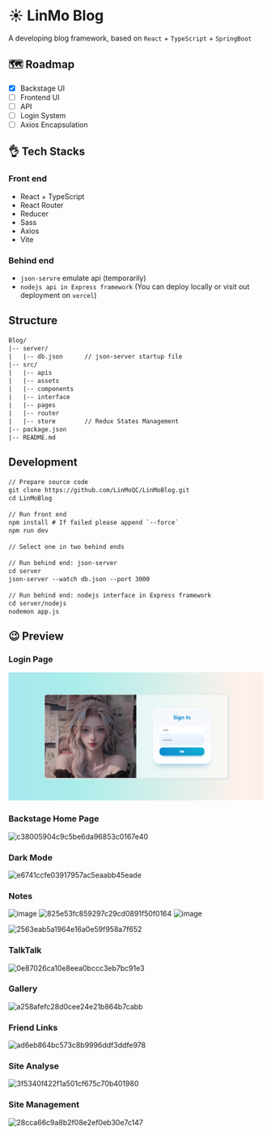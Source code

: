 # ☀️ LinMo Blog

A developing blog framework, based on `React` + `TypeScript` + `SpringBoot`

## 🗺 Roadmap

- [x] Backstage UI
- [ ] Frontend UI
- [ ] API
- [ ] Login System
- [ ] Axios Encapsulation

## 👌 Tech Stacks

### Front end

- React + TypeScript
- React Router
- Reducer
- Sass
- Axios
- Vite

### Behind end

- `json-servre` emulate api (temporarily)
- `nodejs api in Express framework` (You can deploy locally or visit out deployment on `vercel`)

## Structure

```text
Blog/
|-- server/
|   |-- db.json      // json-server startup file
|-- src/
|   |-- apis
|   |-- assets
|   |-- components
|   |-- interface
|   |-- pages
|   |-- router
|   |-- store        // Redux States Management
|-- package.json
|-- README.md
```

## Development

```shell
// Prepare source code
git clone https://github.com/LinMoQC/LinMoBlog.git
cd LinMoBlog

// Run front end
npm install # If failed please append `--force`
npm run dev

// Select one in two behind ends

// Run behind end: json-server
cd server
json-server --watch db.json --port 3000

// Run behind end: nodejs interface in Express framework
cd server/nodejs
nodemon app.js
```

## 😉 Preview

### Login Page
![](./screenshots/login.png)

### Backstage Home Page
![c38005904c9c5be6da96853c0167e40](https://github.com/LinMoQC/LinMoBlog/assets/59323207/ce6a46cb-20c4-4b32-847b-3540b3d3ca5b)

### Dark Mode
![e6741ccfe03917957ac5eaabb45eade](https://github.com/LinMoQC/LinMoBlog/assets/59323207/383f7e2e-0829-45f6-95b8-16dacd96b604)

### Notes
![image](https://github.com/LinMoQC/LinMoBlog/assets/59323207/cdab595f-4a7f-4612-a17b-bd4c889d0725)
![825e53fc859297c29cd0891f50f0164](https://github.com/LinMoQC/LinMoBlog/assets/59323207/578863ed-dcf9-4863-b1d1-25d4f38ea3cb)
![image](https://github.com/LinMoQC/LinMoBlog/assets/59323207/fd2dd783-264f-4d0a-a3f2-a8fd3ca1d706)

![2563eab5a1964e16a0e59f958a7f652](https://github.com/LinMoQC/LinMoBlog/assets/59323207/5ae3a88b-e0fa-435f-af1b-580b2d4141e6)

### TalkTalk
![0e87026ca10e8eea0bccc3eb7bc91e3](https://github.com/LinMoQC/LinMoBlog/assets/59323207/5d9af682-9230-4d66-bb07-00a5963dc96e)

### Gallery
![a258afefc28d0cee24e21b864b7cabb](https://github.com/LinMoQC/LinMoBlog/assets/59323207/ba0f15f7-cb83-4bb9-a25e-09d46960a8c6)

### Friend Links
![ad6eb864bc573c8b9996ddf3ddfe978](https://github.com/LinMoQC/LinMoBlog/assets/59323207/d525fcdd-0bd5-4a3b-9ff9-433e24f414ec)

### Site Analyse
![3f5340f422f1a501cf675c70b401980](https://github.com/LinMoQC/LinMoBlog/assets/59323207/78e6268c-dad3-4404-8c85-b7ff80f1a5db)

### Site Management
![28cca66c9a8b2f08e2ef0eb30e7c147](https://github.com/LinMoQC/LinMoBlog/assets/59323207/7f82153d-0688-4581-9347-f604098df0f8)
